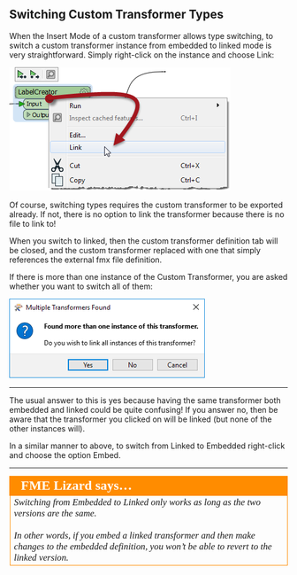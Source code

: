 ## Switching Custom Transformer Types #

When the Insert Mode of a custom transformer allows type switching, to switch a custom transformer instance from embedded to linked mode is very straightforward. Simply right-click on the instance and choose Link:

![](./Images/Img5.039.CustomTransformerConvertToLinked.png) 

Of course, switching types requires the custom transformer to be exported already. If not, there is no option to link the transformer because there is no file to link to!

When you switch to linked, then the custom transformer definition tab will be closed, and the custom transformer replaced with one that simply references the external fmx file definition.

If there is more than one instance of the Custom Transformer, you are asked whether you want to switch all of them:

![](./Images/Img5.040.CustomTransformerConvertAllToLinked.png)

---

The usual answer to this is yes because having the same transformer both embedded and linked could be quite confusing! If you answer no, then be aware that the transformer you clicked on will be linked (but none of the other instances will).

In a similar manner to above, to switch from Linked to Embedded right-click and choose the option Embed. 

---

<table style="border-spacing: 0px">
<tr>
<td style="vertical-align:middle;background-color:darkorange;border: 2px solid darkorange">
<i class="fa fa-quote-left fa-lg fa-pull-left fa-fw" style="color:white;padding-right: 12px;vertical-align:text-top"></i>
<span style="color:white;font-size:x-large;font-weight: bold;font-family:serif">FME Lizard says…</span>
</td>
</tr>

<tr>
<td style="border: 1px solid darkorange">
<span style="font-family:serif; font-style:italic; font-size:larger">
Switching from Embedded to Linked only works as long as the two versions are the same.
<br><br>In other words, if you embed a linked transformer and then make changes to the embedded definition, you won’t be able to revert to the linked version.
</span>
</td>
</tr>
</table>
